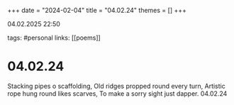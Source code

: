 +++
date = "2024-02-04"
title = "04.02.24"
themes = []
+++

04.02.2025 22:50

tags: #personal
links: [[poems]]

# 04.02.24

Stacking pipes o scaffolding,
Old ridges propped round every turn,
Artistic rope hung round likes scarves,
To make a sorry sight just dapper.
04.02.24

